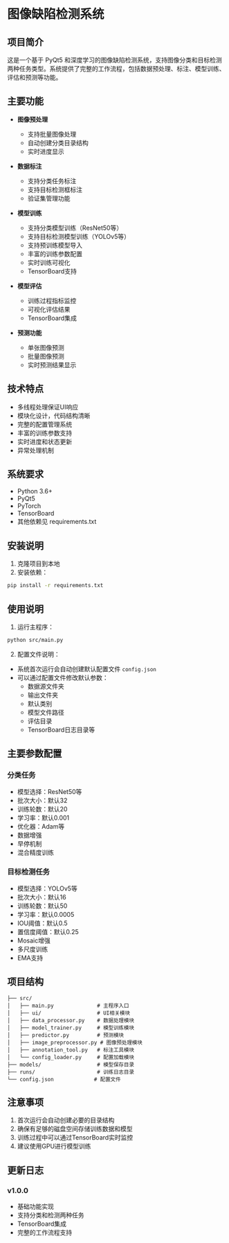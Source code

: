 # 图像缺陷检测系统

## 项目简介
这是一个基于 PyQt5 和深度学习的图像缺陷检测系统，支持图像分类和目标检测两种任务类型。系统提供了完整的工作流程，包括数据预处理、标注、模型训练、评估和预测等功能。

## 主要功能
- **图像预处理**
  - 支持批量图像处理
  - 自动创建分类目录结构
  - 实时进度显示

- **数据标注**
  - 支持分类任务标注
  - 支持目标检测框标注
  - 验证集管理功能

- **模型训练**
  - 支持分类模型训练（ResNet50等）
  - 支持目标检测模型训练（YOLOv5等）
  - 支持预训练模型导入
  - 丰富的训练参数配置
  - 实时训练可视化
  - TensorBoard支持

- **模型评估**
  - 训练过程指标监控
  - 可视化评估结果
  - TensorBoard集成

- **预测功能**
  - 单张图像预测
  - 批量图像预测
  - 实时预测结果显示

## 技术特点
- 多线程处理保证UI响应
- 模块化设计，代码结构清晰
- 完整的配置管理系统
- 丰富的训练参数支持
- 实时进度和状态更新
- 异常处理机制

## 系统要求
- Python 3.6+
- PyQt5
- PyTorch
- TensorBoard
- 其他依赖见 requirements.txt

## 安装说明
1. 克隆项目到本地
2. 安装依赖：
```bash
pip install -r requirements.txt
```

## 使用说明
1. 运行主程序：
```bash
python src/main.py
```

2. 配置文件说明：
- 系统首次运行会自动创建默认配置文件 `config.json`
- 可以通过配置文件修改默认参数：
  - 数据源文件夹
  - 输出文件夹
  - 默认类别
  - 模型文件路径
  - 评估目录
  - TensorBoard日志目录等

## 主要参数配置
### 分类任务
- 模型选择：ResNet50等
- 批次大小：默认32
- 训练轮数：默认20
- 学习率：默认0.001
- 优化器：Adam等
- 数据增强
- 早停机制
- 混合精度训练

### 目标检测任务
- 模型选择：YOLOv5等
- 批次大小：默认16
- 训练轮数：默认50
- 学习率：默认0.0005
- IOU阈值：默认0.5
- 置信度阈值：默认0.25
- Mosaic增强
- 多尺度训练
- EMA支持

## 项目结构
```
├── src/
│   ├── main.py              # 主程序入口
│   ├── ui/                  # UI相关模块
│   ├── data_processor.py    # 数据处理模块
│   ├── model_trainer.py     # 模型训练模块
│   ├── predictor.py         # 预测模块
│   ├── image_preprocessor.py # 图像预处理模块
│   ├── annotation_tool.py   # 标注工具模块
│   └── config_loader.py     # 配置加载模块
├── models/                  # 模型保存目录
├── runs/                    # 训练日志目录
└── config.json             # 配置文件
```

## 注意事项
1. 首次运行会自动创建必要的目录结构
2. 确保有足够的磁盘空间存储训练数据和模型
3. 训练过程中可以通过TensorBoard实时监控
4. 建议使用GPU进行模型训练

## 更新日志
### v1.0.0
- 基础功能实现
- 支持分类和检测两种任务
- TensorBoard集成
- 完整的工作流程支持 